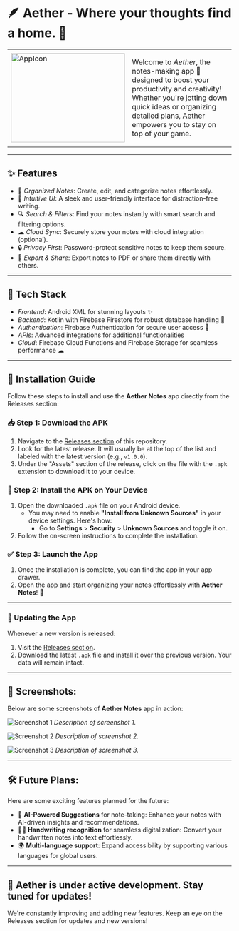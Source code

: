 # 🪶 Aether - Where your thoughts find a home. 🌌

<table style="border-collapse: collapse;">
  <tr>
    <td style="border: none;">
      
<img src="https://github.com/user-attachments/assets/ab0e7268-43ec-40e7-9d64-9f065f66ab2f" style="height: 200px; width: 256px;" alt="AppIcon">
      
</td>
    <td style="border: none;">
      
Welcome to *Aether*, the notes-making app 📝 designed to boost your productivity and creativity!  
Whether you're jotting down quick ideas or organizing detailed plans, Aether empowers you to stay on top of your game.  

  </td> 
  </tr>
</table>

---

## ✨ Features
- 📂 *Organized Notes*: Create, edit, and categorize notes effortlessly.  
- 🌈 *Intuitive UI*: A sleek and user-friendly interface for distraction-free writing.  
- 🔍 *Search & Filters*: Find your notes instantly with smart search and filtering options.  
- ☁ *Cloud Sync*: Securely store your notes with cloud integration (optional).  
- 🔒 *Privacy First*: Password-protect sensitive notes to keep them secure.  
- 📑 *Export & Share*: Export notes to PDF or share them directly with others.  

---

## 🚀 Tech Stack
- *Frontend*: Android XML for stunning layouts ✨  
- *Backend*: Kotlin with Firebase Firestore for robust database handling 💾  
- *Authentication*: Firebase Authentication for secure user access 🔐  
- *APIs*: Advanced integrations for additional functionalities  
- *Cloud*: Firebase Cloud Functions and Firebase Storage for seamless performance ☁  

---

## 🔧 Installation Guide

Follow these steps to install and use the **Aether Notes** app directly from the Releases section:

### 📥 Step 1: Download the APK
1. Navigate to the [Releases section](https://github.com/Akarshjha03/Aether-NotesApp/releases) of this repository.
2. Look for the latest release. It will usually be at the top of the list and labeled with the latest version (e.g., `v1.0.0`).
3. Under the "Assets" section of the release, click on the file with the `.apk` extension to download it to your device.

### 📱 Step 2: Install the APK on Your Device
1. Open the downloaded `.apk` file on your Android device.
   - You may need to enable **"Install from Unknown Sources"** in your device settings. Here's how:
     - Go to **Settings** > **Security** > **Unknown Sources** and toggle it on.
2. Follow the on-screen instructions to complete the installation.

### ✅ Step 3: Launch the App
1. Once the installation is complete, you can find the app in your app drawer.
2. Open the app and start organizing your notes effortlessly with **Aether Notes**! 🎉

---

### 🔄 Updating the App
Whenever a new version is released:
1. Visit the [Releases section](https://github.com/Akarshjha03/Aether-NotesApp/releases).
2. Download the latest `.apk` file and install it over the previous version. Your data will remain intact.

---

## 📸 Screenshots:
Below are some screenshots of **Aether Notes** app in action:

![Screenshot 1](path/to/your/screenshot1.png)
*Description of screenshot 1.*

![Screenshot 2](path/to/your/screenshot2.png)
*Description of screenshot 2.*

![Screenshot 3](path/to/your/screenshot3.png)
*Description of screenshot 3.*

---

## 🛠 Future Plans:
Here are some exciting features planned for the future:

- 🤖 **AI-Powered Suggestions** for note-taking: Enhance your notes with AI-driven insights and recommendations.
- 🕵️‍♀️ **Handwriting recognition** for seamless digitalization: Convert your handwritten notes into text effortlessly.
- 🌍 **Multi-language support**: Expand accessibility by supporting various languages for global users.

---

## 🚧 Aether is under active development. Stay tuned for updates!
We're constantly improving and adding new features. Keep an eye on the Releases section for updates and new versions!
